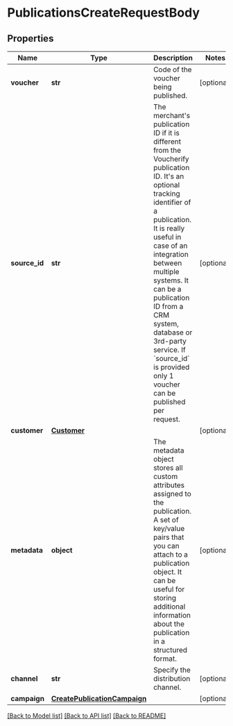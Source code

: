 # PublicationsCreateRequestBody


## Properties

Name | Type | Description | Notes
------------ | ------------- | ------------- | -------------
**voucher** | **str** | Code of the voucher being published. | [optional] 
**source_id** | **str** | The merchant&#39;s publication ID if it is different from the Voucherify publication ID. It&#39;s an optional tracking identifier of a publication. It is really useful in case of an integration between multiple systems. It can be a publication ID from a CRM system, database or 3rd-party service. If &#x60;source_id&#x60; is provided only 1 voucher can be published per request. | [optional] 
**customer** | [**Customer**](Customer.md) |  | [optional] 
**metadata** | **object** | The metadata object stores all custom attributes assigned to the publication. A set of key/value pairs that you can attach to a publication object. It can be useful for storing additional information about the publication in a structured format. | [optional] 
**channel** | **str** | Specify the distribution channel. | [optional] 
**campaign** | [**CreatePublicationCampaign**](CreatePublicationCampaign.md) |  | [optional] 

[[Back to Model list]](../README.md#documentation-for-models) [[Back to API list]](../README.md#documentation-for-api-endpoints) [[Back to README]](../README.md)



